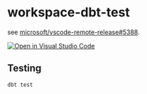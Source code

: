 # workspace-dbt-test

see [microsoft/vscode-remote-release#5388](https://github.com/microsoft/vscode-remote-release/issues/5388).

[![Open in Visual Studio Code](https://open.vscode.dev/badges/open-in-vscode.svg)](https://open.vscode.dev/hideto0710/workspace-dbt-test)

## Testing

```bash
dbt test
```
